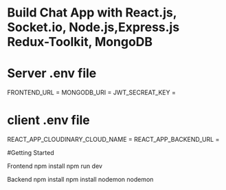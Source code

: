 ﻿# Build Chat App with React.js, Socket.io, Node.js,Express.js Redux-Toolkit, MongoDB 

# Server .env file

FRONTEND_URL = <Frontend URL>
MONGODB_URI  = <Mongodb URI>
JWT_SECREAT_KEY = <JWT Secreat Key>

# client .env file

REACT_APP_CLOUDINARY_CLOUD_NAME = <Cloudinary cloud name>
REACT_APP_BACKEND_URL = <Backend URL>

#Getting Started

Frontend
npm install npm run dev

Backend
npm install npm install nodemon nodemon













